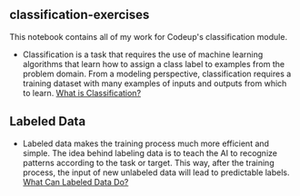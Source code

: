 ## classification-exercises
This notebook contains all of my work for Codeup's classification module.

- Classification is a task that requires the use of machine learning algorithms that learn how to assign a class label to examples from the problem domain. From a modeling perspective, classification requires a training dataset with many examples of inputs and outputs from which to learn. [What is Classification?](https://machinelearningmastery.com/types-of-classification-in-machine-learning/)

## Labeled Data

- Labeled data makes the training process much more efficient and simple. The idea behind labeling data is to teach the AI to recognize patterns according to the task or target. This way, after the training process, the input of new unlabeled data will lead to predictable labels. [What Can Labeled Data Do?](https://labelyourdata.com/articles/introduction-to-labeled-data-what-why-and-how/)
